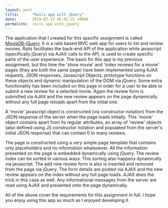 ```yaml
---
layout: post
title:      "Rails app with jQuery"
date:       2019-07-13 06:01:25 +0000
permalink:  rails_app_with_jquery
---
```



The application that I created for this specific assignment is called [MovieDB-jQuery](https://github.com/kpediad/MovieDB-jQuery).  It is a rails based MVC web app for users to list and review movies. Rails facilitates the back-end API of the application while javascript (specifically jQuery) via AJAX calls to the API, is used to create specific parts of the user experience. The basis for this app is my previous assignment, but this time the 'show movie' and 'index reviews for a movie' pages (they are both the same page) have been implemented using AJAX requests, JSON responses, Javascript Objects, prototype functions on these objects and dynamic manipulation of the DOM via jQuery. Some extra functionality has been included on this page in order for a user to be able to submit a new review for a selected movie. Again the review form is submitted via AJAX and the new review appears on the page dynamically without any full page reloads apart from the initial one.

A 'movie' javascript object is constructed (via constructor notation) from the JSON response of the server when the page loads initially. This 'movie' object contains apart from its regular attributes, an array of 'review' objects (also defined using JS constructor notation and populated from the server's initial JSON response) that can contain 0 to many reviews.

The page is constructed using a very simple page template that contains only placeholders and no information whatsoever. All the information presented on the page is embedded dynamically using jQuery. The review index can be sorted in various ways. This sorting also happens dynamically via javascript. The add new review form is also is inserted and removed from the page via jQuery. The form details are posted via AJAX and the new review appears on the index without any full page loads. AJAX does the trick in this case as well. Any informational messages from the server are read using AJAX and presented onto the page dynamically.

All of the above cover the requirements for this assignment in full. I hope you enjoy using this app as much as I enjoyed developing it. 

